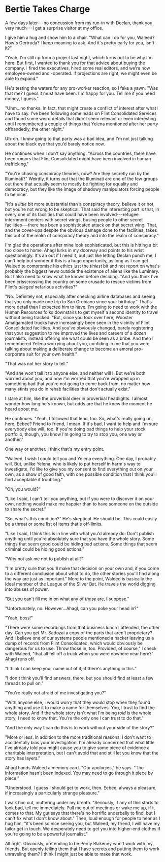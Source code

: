 # Bertie Takes Charge

A few days later---no concussion from my run-in with Declan, thank you very much---I get a surprise visitor at my office.

I give him a hug and show him to a chair.  "What can I do for you, Waleed?  How's Gertruda?  I keep meaning to ask.  And it's pretty early for you, isn't it?"

"Yeah, I'm still up from a project last night, which turns out to be why I'm here.  But first, I wanted to thank you for that advice about buying the company.  I fired the executives, hired some real editors, and we're now employee-owned and -operated.  If projections are right, we might even be able to expand."

He's testing the waters for any pro-worker reaction, so I fake a yawn.  "Was that me?  I guess it must have been.  I'm happy for you.  Tell me if you need money, I guess."

"Uhm...no thanks.  In fact, that might create a conflict of interest after what I have to say.  I've been following some leads on Flint Consolidated Services and found some weird details that didn't seem relevant or even interesting until I remembered a couple of things that Yelena mentioned after her party offhandedly, the other night."

Uh-oh.  I *knew* going to that party was a bad idea, and I'm not just talking about the black eye that you'd barely notice now.

He continues when I don't say anything.  "Across the countries, there have been rumors that Flint Consolidated might have been involved in human trafficking."

"You're chasing conspiracy theories, now?  Are they secretly run by the Illuminati?"  Weirdly, it turns out that the Illuminati are one of the few groups out there that actually seem to mostly be fighting for equality and democracy, but they like the image of shadowy manipulators forcing people to be nicer.

"It's a *little* bit more substantial than a conspiracy theory, believe it or not, but you're not wrong to be skeptical.  That said the interesting part is that, in every one of its facilities that could have been involved---refugee internment centers with secret wings, busing people to other secret facilities---there has been a sophisticated attack on that secret wing.  That, and the cover-ups despite the obvious damage done to the facilities, takes this out of the realm of conspiracy theory and into the realm of conspiracy."

I'm glad the operations after mine look sophisticated, but this is hitting a bit too close to home.  Ahagl lurks in my doorway and points to his wrist questioningly.  It's an out if I need it, but just like letting Declan punch me, I can't help but wonder if this is a huge opportunity, as long as I can get Waleed to compromise his ethics just the *tiniest* bit and not report on what's probably the biggest news outside the existence of aliens like the Luminary.  But I also need to know what he knows before deciding.  "And you think I've been crisscrossing the country on some crusade to rescue victims from Flint's *alleged* nefarious activities?"

"No.  Definitely not, especially after checking airline databases and seeing that you only made one trip to San Grobiano since your birthday."  That's more detail than I expected him to have.  I'm going to need to work with the Human Resources folks downstairs to get myself a second identity to travel without being tracked.  "But, since you took over here, Wooster Amalgamated trucks have increasingly been seen in the vicinity of Flint Consolidated facilities.  And you've obviously changed, barely registering that your suggestion to me improved the lives and careers of a *dozen* journalists, instead offering me what could be seen as a bribe.  And then I remembered Yelena worrying about you, confiding in me that you were talking about making a deliberate change to become an amoral pro-corporate suit for your own health."

"That was not her story to tell."

"And she won't tell it to anyone else, and neither will I.  But we're both worried about you, and now *I*'m worried that you're wrapped up in something bad that you're not going to come back from, no matter how many stints you do in rehab facilities that don't actually exist."

I stare at him, like the proverbial deer in proverbial headlights.  I almost wonder how long he's known, but odds are that he knew the moment he heard about me.

He continues.  "Yeah, I followed that lead, too.  So, what's really going on, here, Eebee?  Friend to friend, I mean.  If it's bad, I want to help and I'm sure everybody else will, too.  If you're doing bad things to help your stock portfolio, though, you know I'm going to try to stop you, one way or another."

One way or another.  I think that's my entry point.

"Waleed, I wish I could tell you and Yelena everything.  One day, I probably will.  But, unlike Yelena, who is likely to put herself in harm's way to investigate, I'd like to give you my consent to find everything out on your own, as a show of good faith, with one possible condition that I think you'll find acceptable if troubling."

"Oh, you would?"

"Like I said, I can't tell you anything, but if you were to discover it on your own, nothing would make me happier than to have someone on the outside to share the secret."

"So, what's this condition?"  He's skeptical.  He should be.  This could easily be a threat or some list of items that's off-limits.

"Like I said, I think this is in line with what you'd already do:  Don't publish anything until you're absolutely sure that you have the whole story.  Some things that seem good could be hiding bad actions.  Some things that seem criminal could be hiding good actions."

"Why not ask me not to publish at all?"

"I'm pretty sure that you'll make that decision on your own and, if you come to a different conclusion about what to do, the other stories you'll find along the way are just as important."  More to the point, Waleed is basically the ideal member of the League of the Silver Bat.  He travels the world digging into abuses of power.

"But you can't fill me in on what any of *those* are, I suppose."

"Unfortunately, no.  However...Ahagl, can you poke your head in?"

"Yeah, boss!"

"There were some recordings from that business lunch I attended, the other day.  Can you get Mr. Sadozai a copy of the parts that aren't proprietary?  And I believe one of our systems people mentioned a hacker leaving us a dump of records from Flint Consolidated, which would obviously be dangerous for us to use.  Throw those in, too.  Provided, of course," I check with Waleed, "that all fell off a truck when you were nowhere near here?"  Ahagl runs off.

"I think I can keep your name out of it, if there's anything in this."

"I don't think you'll find answers, there, but you should find at least a few threads to pull on."

"You're really not afraid of me investigating you?"

"With anyone else, I would worry that they would stop when they found anything and use it to make a name for themselves.  You, I trust to find the whole story.  And if the whole story isn't what I'm being *told* is the whole story, I need to know that.  You're the only one I can trust to do that."

"And the only way I can do this is to work without your side of the story?"

"More or less.  In addition to the more traditional reasons, I don't want to accidentally bias your investigation.  I'm already concerned that what little I've already told you might cause you to give some piece of evidence a charitable interpretation, but I can't avoid that and still let you know that the story has layers."

Ahagl hands Waleed a memory card.  "Our apologies," he says.  "The information hasn't been indexed.  You may need to go through it piece by piece."

"Understood.  I guess I should get to work, then.  Eebee, always a pleasure, if increasingly a particularly strange pleasure."

I walk him out, muttering under my breath.  "Seriously, if any of this starts to look bad, tell me immediately.  Pull me out of meetings or wake me up, if it comes to that.  My gut says that there's no horrific underbelly to find, but I can't fix what I don't know about."  Then, loud enough for people to hear as I hug him, "it's been so nice seeing you, but Waleed, my friend, I will have my tailor get in touch.  We desperately need to get you into higher-end clothes if you're going to be a powerful journalist."

All right.  Obviously, pretending to be Percy Blakeney won't work with my friends.  But openly telling them that I have secrets and putting them to work unraveling them?  I think I might just be able to make that work.

